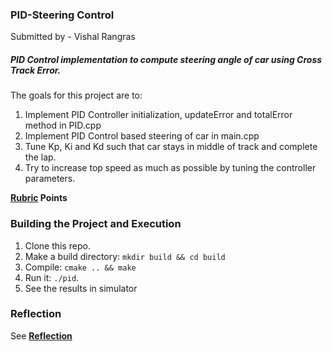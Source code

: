 ### PID-Steering Control ###

Submitted by - Vishal Rangras

##### PID Control implementation to compute steering angle of car using Cross Track Error. #####

The goals for this project are to:

1. Implement PID Controller initialization, updateError and totalError method in PID.cpp
2. Implement PID Control based steering of car in main.cpp
3. Tune Kp, Ki and Kd such that car stays in middle of track and complete the lap.
4. Try to increase top speed as much as possible by tuning the controller parameters.

**[Rubric](https://review.udacity.com/#!/rubrics/824/view) Points**

### Building the Project and Execution ###

1. Clone this repo.
2. Make a build directory: `mkdir build && cd build`
3. Compile: `cmake .. && make`
4. Run it: `./pid`.
5. See the results in simulator

### Reflection ###

See **[Reflection](./Reflection.md)**

